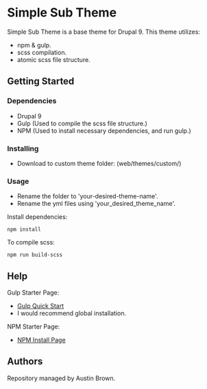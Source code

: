 # Simple Sub Theme

Simple Sub Theme is a base theme for Drupal 9.
This theme utilizes:
- npm & gulp.
- scss compilation.
- atomic scss file structure.

## Getting Started

### Dependencies

* Drupal 9
* Gulp (Used to compile the scss file structure.)
* NPM (Used to install necessary dependencies, and run gulp.)

### Installing

* Download to custom theme folder: (web/themes/custom/)

### Usage

* Rename the folder to 'your-desired-theme-name'.
* Rename the yml files using 'your_desired_theme_name'.

Install dependencies:
```
npm install
```

To compile scss:
```
npm run build-scss
```

## Help

Gulp Starter Page:
* [Gulp Quick Start](https://gulpjs.com/docs/en/getting-started/quick-start/)
* I would recommend global installation.

NPM Starter Page:
* [NPM Install Page](https://docs.npmjs.com/downloading-and-installing-node-js-and-npm)

## Authors

Repository managed by Austin Brown.
